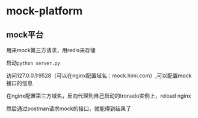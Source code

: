 # mock-platform
## mock平台

用来mock第三方请求，用redis来存储

启动```python server.py```

访问127.0.0.1:9528（可以在nginx配置域名：mock.himi.com）,可以配置mock接口的信息

在nginx配置第三方域名，反向代理到自己启动的tronado实例上，reload nginx

然后通过postman请求mock的接口，就能得到结果了
